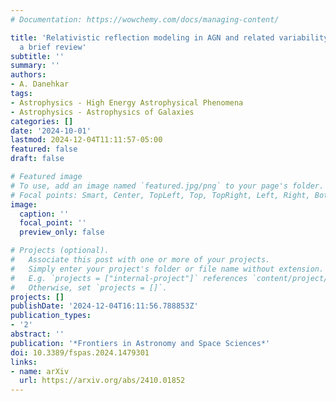 ```yaml
---
# Documentation: https://wowchemy.com/docs/managing-content/

title: 'Relativistic reflection modeling in AGN and related variability from PCA:
  a brief review'
subtitle: ''
summary: ''
authors:
- A. Danehkar
tags:
- Astrophysics - High Energy Astrophysical Phenomena
- Astrophysics - Astrophysics of Galaxies
categories: []
date: '2024-10-01'
lastmod: 2024-12-04T11:11:57-05:00
featured: false
draft: false

# Featured image
# To use, add an image named `featured.jpg/png` to your page's folder.
# Focal points: Smart, Center, TopLeft, Top, TopRight, Left, Right, BottomLeft, Bottom, BottomRight.
image:
  caption: ''
  focal_point: ''
  preview_only: false

# Projects (optional).
#   Associate this post with one or more of your projects.
#   Simply enter your project's folder or file name without extension.
#   E.g. `projects = ["internal-project"]` references `content/project/deep-learning/index.md`.
#   Otherwise, set `projects = []`.
projects: []
publishDate: '2024-12-04T16:11:56.788853Z'
publication_types:
- '2'
abstract: ''
publication: '*Frontiers in Astronomy and Space Sciences*'
doi: 10.3389/fspas.2024.1479301
links:
- name: arXiv
  url: https://arxiv.org/abs/2410.01852
---
```

